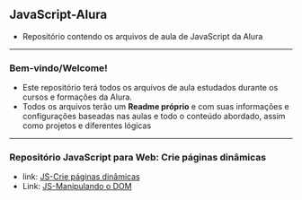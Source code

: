 ## JavaScript-Alura
- Repositório contendo os arquivos de aula de JavaScript da Alura
---
### Bem-vindo/Welcome!

- Este repositório terá todos os arquivos de aula estudados durante os cursos e formações da Alura.
- Todos os arquivos terão um __Readme próprio__ e com suas informações e configurações baseadas nas aulas e todo o conteúdo abordado, assim como projetos e diferentes lógicas
---

### Repositório JavaScript para Web: Crie páginas dinâmicas
- link: [JS-Crie páginas dinâmicas](https://github.com/Arthur-KF18/JavaScript-Alura/blob/main/JS-Crie%20p%C3%A1ginas%20din%C3%A2micas/README.md)
- Link: [JS-Manipulando o DOM]()
